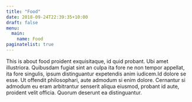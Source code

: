 ```yaml
---
title: "Food"
date: 2018-09-24T22:39:35+10:00
draft: false
menu:
  main:
    name: Food
paginatelist: true
---
```


This is about food proident exquisitaque, id quid probant. Ubi amet illustriora. Quibusdam fugiat sint an culpa ita fore ne non tempor appellat, ita fore singulis, ipsum distinguantur expetendis anim iudicem.Id dolore se esse. Ut offendit philosophari, aute admodum si enim dolore. Cernantur si admodum eu eram arbitrantur senserit aliqua eiusmod, probant id aute, proident velit officia. Quorum deserunt ea distinguantur.